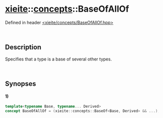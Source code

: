 # [xieite](../xieite.md)\:\:[concepts](../concepts.md)\:\:BaseOfAllOf
Defined in header [<xieite/concepts/BaseOfAllOf.hpp>](../../include/xieite/concepts/BaseOfAllOf.hpp)

&nbsp;

## Description
Specifies that a type is a base of several other types.

&nbsp;

## Synopses
#### 1)
```cpp
template<typename Base, typename... Derived>
concept BaseOfAllOf = (xieite::concepts::BaseOf<Base, Derived> && ...);
```
